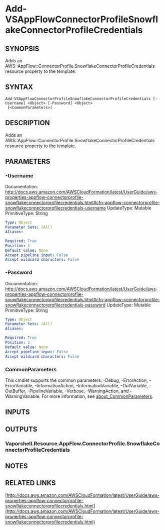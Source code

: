 # Add-VSAppFlowConnectorProfileSnowflakeConnectorProfileCredentials

## SYNOPSIS
Adds an AWS::AppFlow::ConnectorProfile.SnowflakeConnectorProfileCredentials resource property to the template.

## SYNTAX

```
Add-VSAppFlowConnectorProfileSnowflakeConnectorProfileCredentials [-Username] <Object> [-Password] <Object>
 [<CommonParameters>]
```

## DESCRIPTION
Adds an AWS::AppFlow::ConnectorProfile.SnowflakeConnectorProfileCredentials resource property to the template.

## PARAMETERS

### -Username
Documentation: http://docs.aws.amazon.com/AWSCloudFormation/latest/UserGuide/aws-properties-appflow-connectorprofile-snowflakeconnectorprofilecredentials.html#cfn-appflow-connectorprofile-snowflakeconnectorprofilecredentials-username
UpdateType: Mutable
PrimitiveType: String

```yaml
Type: Object
Parameter Sets: (All)
Aliases:

Required: True
Position: 1
Default value: None
Accept pipeline input: False
Accept wildcard characters: False
```

### -Password
Documentation: http://docs.aws.amazon.com/AWSCloudFormation/latest/UserGuide/aws-properties-appflow-connectorprofile-snowflakeconnectorprofilecredentials.html#cfn-appflow-connectorprofile-snowflakeconnectorprofilecredentials-password
UpdateType: Mutable
PrimitiveType: String

```yaml
Type: Object
Parameter Sets: (All)
Aliases:

Required: True
Position: 2
Default value: None
Accept pipeline input: False
Accept wildcard characters: False
```

### CommonParameters
This cmdlet supports the common parameters: -Debug, -ErrorAction, -ErrorVariable, -InformationAction, -InformationVariable, -OutVariable, -OutBuffer, -PipelineVariable, -Verbose, -WarningAction, and -WarningVariable. For more information, see [about_CommonParameters](http://go.microsoft.com/fwlink/?LinkID=113216).

## INPUTS

## OUTPUTS

### Vaporshell.Resource.AppFlow.ConnectorProfile.SnowflakeConnectorProfileCredentials
## NOTES

## RELATED LINKS

[http://docs.aws.amazon.com/AWSCloudFormation/latest/UserGuide/aws-properties-appflow-connectorprofile-snowflakeconnectorprofilecredentials.html](http://docs.aws.amazon.com/AWSCloudFormation/latest/UserGuide/aws-properties-appflow-connectorprofile-snowflakeconnectorprofilecredentials.html)

